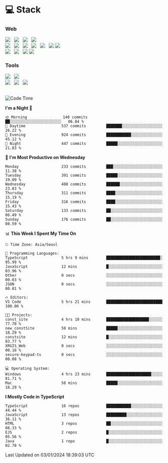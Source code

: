 <h1>💻 Stack</h1>
<div>
 <h3>Web</h3>
 <!-- badge : https://shields.io/ -->
 <!-- icon : https://simpleicons.org/?q=Get -->
 <img src="https://img.shields.io/badge/HTML5-e74c3c?style=flat-square&logo=HTML5&logoColor=white"/> &nbsp 
 <img src="https://img.shields.io/badge/CSS3-0A84FF?style=flat-square&logo=CSS3&logoColor=white"/> &nbsp 
 <img src="https://img.shields.io/badge/JavaScript-FFCD11?style=flat-square&logo=JavaScript&logoColor=white"/> &nbsp 
 <img src="https://img.shields.io/badge/TypeScript-3075C0?style=flat-square&logo=TypeScript&logoColor=white"/>
 <br/>
 <img src="https://img.shields.io/badge/Next-000000?style=flat-square&logo=nextdotjs&logoColor=white"/> &nbsp 
 <img src="https://img.shields.io/badge/React-00BCF6?style=flat-square&logo=React&logoColor=white"/> &nbsp 
 <img src="https://img.shields.io/badge/Redux-764ABC?style=flat-square&logo=Redux&logoColor=white"/> &nbsp
 <img src="https://img.shields.io/badge/Recoil-3578E5?style=flat-square&logo=recoil&logoColor=white"/> &nbsp
 <img src="https://img.shields.io/badge/React-Query-FF4154?style=flat-square&logo=reactquery&logoColor=white"/> &nbsp 
 <img src="https://img.shields.io/badge/styled%2Dcomponents-DB7093?style=flat-square&logo=styled%2Dcomponents&logoColor=white"/>
 <img src="https://img.shields.io/badge/CSS Modules-000000?style=flat-square&logo=CSS Modules&logoColor=white"/> &nbsp 
 <br/>
 <img src="https://img.shields.io/badge/Node-339933?style=flat-square&logo=Node.js&logoColor=white"/> &nbsp 
 <img src="https://img.shields.io/badge/Express-000000?style=flat-square&logo=Express&logoColor=white"/> &nbsp 
 <img src="https://img.shields.io/badge/MongoDB-47A248?style=flat-square&logo=MongoDB&logoColor=white"/>
 <img src="https://img.shields.io/badge/MariaDB-003545?style=flat-square&logo=mariadb&logoColor=white"/>
 
 <h3>Tools</h3>
 <img src="https://img.shields.io/badge/Visual Studio Code-007ACC?style=flat-square&logo=Visual Studio Code&logoColor=white"/> &nbsp 
 <img src="https://img.shields.io/badge/Postman-FF6C37?style=flat-square&logo=Postman&logoColor=white"/> &nbsp
 <br>
 <img src="https://img.shields.io/badge/Adobe Photoshop-31A8FF?style=flat-square&logo=Adobe Photoshop&logoColor=white"/> &nbsp 
 <img src="https://img.shields.io/badge/Adobe Illustrator-FF9A00?style=flat-square&logo=Adobe Illustrator&logoColor=white"/> &nbsp 
 <img src="https://img.shields.io/badge/Figma-F24E1E?style=flat-square&logo=Figma&logoColor=white"/> &nbsp
</div>

<br>

<!--START_SECTION:waka-->
![Code Time](http://img.shields.io/badge/Code%20Time-753%20hrs%2014%20mins-blue)

**I'm a Night 🦉** 

```text
🌞 Morning                140 commits         ██░░░░░░░░░░░░░░░░░░░░░░░   06.84 % 
🌆 Daytime                537 commits         ███████░░░░░░░░░░░░░░░░░░   26.22 % 
🌃 Evening                924 commits         ███████████░░░░░░░░░░░░░░   45.12 % 
🌙 Night                  447 commits         █████░░░░░░░░░░░░░░░░░░░░   21.83 % 
```
📅 **I'm Most Productive on Wednesday** 

```text
Monday                   233 commits         ███░░░░░░░░░░░░░░░░░░░░░░   11.38 % 
Tuesday                  391 commits         █████░░░░░░░░░░░░░░░░░░░░   19.09 % 
Wednesday                488 commits         ██████░░░░░░░░░░░░░░░░░░░   23.83 % 
Thursday                 311 commits         ████░░░░░░░░░░░░░░░░░░░░░   15.19 % 
Friday                   316 commits         ████░░░░░░░░░░░░░░░░░░░░░   15.43 % 
Saturday                 133 commits         ██░░░░░░░░░░░░░░░░░░░░░░░   06.49 % 
Sunday                   176 commits         ██░░░░░░░░░░░░░░░░░░░░░░░   08.59 % 
```


📊 **This Week I Spent My Time On** 

```text
🕑︎ Time Zone: Asia/Seoul

💬 Programming Languages: 
TypeScript               5 hrs 9 mins        ████████████████████████░   95.99 % 
JavaScript               12 mins             █░░░░░░░░░░░░░░░░░░░░░░░░   03.96 % 
Other                    0 secs              ░░░░░░░░░░░░░░░░░░░░░░░░░   00.03 % 
JSON                     0 secs              ░░░░░░░░░░░░░░░░░░░░░░░░░   00.01 % 

🔥 Editors: 
VS Code                  5 hrs 21 mins       █████████████████████████   100.00 % 

🐱‍💻 Projects: 
const_site               4 hrs 10 mins       ███████████████████░░░░░░   77.70 % 
new_constSite            58 mins             █████░░░░░░░░░░░░░░░░░░░░   18.29 % 
constsite                12 mins             █░░░░░░░░░░░░░░░░░░░░░░░░   03.77 % 
XRGIS_Web                0 secs              ░░░░░░░░░░░░░░░░░░░░░░░░░   00.16 % 
secure-keypad-ts         0 secs              ░░░░░░░░░░░░░░░░░░░░░░░░░   00.08 % 

💻 Operating System: 
Windows                  4 hrs 23 mins       ████████████████████░░░░░   81.71 % 
Mac                      58 mins             █████░░░░░░░░░░░░░░░░░░░░   18.29 % 
```

**I Mostly Code in TypeScript** 

```text
TypeScript               16 repos            ███████████░░░░░░░░░░░░░░   44.44 % 
JavaScript               13 repos            █████████░░░░░░░░░░░░░░░░   36.11 % 
HTML                     3 repos             ██░░░░░░░░░░░░░░░░░░░░░░░   08.33 % 
EJS                      2 repos             █░░░░░░░░░░░░░░░░░░░░░░░░   05.56 % 
Java                     1 repo              █░░░░░░░░░░░░░░░░░░░░░░░░   02.78 % 
```




 Last Updated on 03/01/2024 18:39:03 UTC
<!--END_SECTION:waka-->
